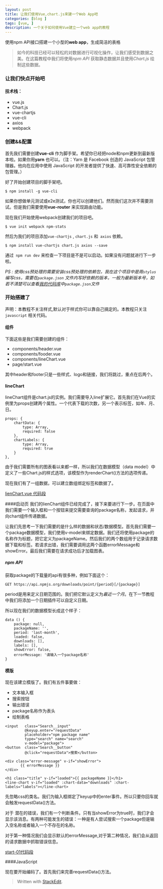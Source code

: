 ```yaml
---
layout: post
title: 让我们使用Vue,chart.js来建一个Web App吧
categories: [blog ]
tags: [vue, ]
description: 一个关于如何使用Vue建立一个web app的教程
---
```


使用npm API接口搭建一个小型的**web app**，生成简洁的表格

> 如今的科技已经可以轻松的对数据进行可视化操作，让我们感受到数据之美。在这篇教程中我们将使用*npm API* 获取静态数据并且使用*Chart.js* 绘制这些数据。

### 让我们快点开始吧 

#### 技术栈：

*	vue.js
*	Chart.js
*	vue-chartjs
*	vue-cli
*	axios
*	webpack

### 创建&&配置

首先我们需要创建**vue-cli** 作为脚手架。希望你已经把node和npm更新到最新版本啦。如果你用**yarn** 也可以。（注：Yarn 是 Facebook 创造的 JavaScript 包管理器。他向在应用中使用 JavaScript 的开发者提供了快速、高可靠性安全依赖的包管理。）

好了开始创建项目的脚手架吧。

```
$ npm install -g vue-cli
```

如果你想做单元测试或e2e测试，你也可以创建他们。然而我们这次并不需要测试。但是我们需要使用**vue-router** 来实现路由功能。

现在我们开始使用webpack创建我们的项目吧。

```
$ vue init webpack npm-stats
```

然后为我们的项目添加`vue-chartjs` , `chart.js` 和` axios` 依赖。

```
$ npm install vue-chartjs chart.js axios --save
```

通过` npm run dev` 来检查一下项目是不是可以启动。如果没有问题就进行下一步啦。

*PS : 使用css预处理的需要安装css预处理的依赖包，我在这个项目中是用`stylus` 编写css，需要在`package.json` 文件内写好依赖的版本，一般为最新版本号，如若不清楚可以查看[我的代码库](https://github.com/sunyuqing/npm-stats)中`package.json`文件*

### 开始搭建了

声明：本教程不关注样式,默认对于样式你可以靠自己搞定的。本教程只关注`javascript` 相关代码。

#### 组件

下面这些是我们需要创建的组件：

* components/header.vue
* components/fooder.vue
* components/lineChart.vue
* page/start.vue

其中header和footer只是一些样式、logo和链接，我们将跳过，重点在后两个。

#### lineChart

lineChart组件是chart.js的实例。我们需要导入line扩展它。首先我们在Vue的实例里为props创建两个属性。一个代表下载的次数，另一个表示标签，如年、月、日。

```
props: {
	chartData: {
		type: Array,
		required: false
	},
	chartLabels: {
		type: Array,
		required: true
	}
},
```

由于我们需要所有的图表看以来都一样，所以我们在数据模型（data model）中定义了一些Chart.js的样式选项，该模型作为renderChart()方法的选项传递。

现在我们有了一组数据，可以建立数组绑定标签和数据了。

[lienChart.vue 代码段](https://gist.github.com/apertureless/bc973fe1b2ea7803a195a5d282ae1827)

####启动页
我们的lienChart组件已经完成了，接下来要进行下一步。在页面中我们需要一个输入框和一个按钮来提交需要查询的package名称，发起请求，并向chart组件传递数据。

让我们先思考一下我们需要的是什么样的数据和状态/数据模型。首先我们需要一个package数据模型，我们使用v-model来绑定数据。我们还将使用package的名称作为标题，把它定义为packageName。然后我们的两个数组用于记录请求数据下载和标签。若请求出错，我们需要调用这两个函数errorMessage和showError。最后我们需要在请求成功后才加载图表。

##### npm API

获取package的下载量的api有很多种，例如下面这个：

```
GET https://api.npmjs.org/downloads/point/{period}[/{package}]
```
  
  period是用来定义日期范围的。我们把它默认定义为*最近一个月*。在下一节教程中我们将添加一个日期插件可以自定义日期。

所以现在我们的数据模型长成这个样子：

```
data () {
	package: null,
	packageName: '',
	period: 'last-month',
	loaded: false,
	downloads: [],
	labels: [],
	showError: false,
	errorMessage: '请输入一个package名称'
}
```

####	模版

现在该建立模版了。我们有五件事要做：

*	文本输入框
*	搜索按钮
*	输出错误
*	package名称作为表头
*	绘制表格

```
<input	 class="Search__input"
         @keyup.enter="requestData"
         placeholder="npm package name"
         type="search" name="search"
         v-model="package">
<button  class="Search__button"
		 @click="requestData">搜索</button>     
```

```
<div class="error-message" v-if="showError">
       {{ errorMessage }}
</div>
```

```
<h1 class="title" v-if="loaded">{{ packageName }}</h1>
<line-chart v-if="loaded" :chart-data="downloads" :chart-labels="labels"></line-chart>
```
先忽略css的类名。我们为输入框绑定了keyup中的enter事件。所以只要你回车就会触发requestData()方法。

对于	潜在的错误，我们有一个判断条件。只有当showError为true时，我们才会显示该消息。有两种可能发生的错误：一种是有人尝试搜索一个package但是输入空名称或者输入一个不存在的名称。

对于第一种情况我们会显示默认的errorMessage,对于第二种情况，我们会从返回的请求数据中抓取错误信息。

[start-01代码段](https://gist.github.com/apertureless/8f97ddc6a865c0063b581bb807f0b209)

####JavaScript

现在要开始编码了。首先我们来完善requestData()方法。

> Written with [StackEdit](https://stackedit.io/).